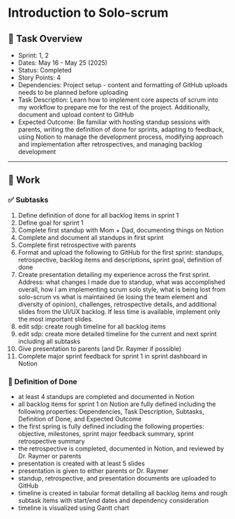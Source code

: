 # Introduction to Solo-scrum

## 📝 Task Overview
* Sprint: 1, 2
* Dates: May 16 - May 25 (2025)
* Status: Completed
* Story Points: 4
* Dependencies: Project setup - content and formatting of GitHub uploads needs to be planned before uploading
* Task Description: Learn how to implement core aspects of scrum into my workflow to prepare me for the rest of the project. Additionally, document and upload content to GitHub
* Expected Outcome: Be familiar with hosting standup sessions with parents, writing the definition of done for sprints, adapting to feedback, using Notion to manage the development process, modifying approach and implementation after retrospectives, and managing backlog development

---

## 🔧 Work

### ✅ Subtasks
1. Define definition of done for all backlog items in sprint 1
2. Define goal for sprint 1
3. Complete first standup with Mom + Dad, documenting things on Notion
4. Complete and document all standups in first sprint
5. Complete first retrospective with parents
6. Format and upload the following to GitHub for the first sprint: standups, retrospective, backlog items and descriptions, sprint goal, definition of done
7. Create presentation detailing my experience across the first sprint. Address: what changes I made due to standup, what was accomplished overall, how I am implementing scrum solo style, what is being lost from solo-scrum vs what is maintained (ie losing the team element and diversity of opinion), challenges, retrospective details, and additional slides from the UI/UX backlog. If less time is available, implement only the most important slides.
8. edit sdp: create rough timeline for all backlog items
9. edit sdp: create more detailed timeline for the current and next sprint including all subtasks
10. Give presentation to parents (and Dr. Raymer if possible)
11. Complete major sprint feedback for sprint 1 in sprint dashboard in Notion

### 📘 Definition of Done
- at least 4 standups are completed and documented in Notion
- all backlog items for sprint 1 on Notion are fully defined including the following properties: Dependencies, Task Description, Subtasks, Definition of Done, and Expected Outcome
- the first spring is fully defined including the following properties: objective, milestones, sprint major feedback summary, sprint retrospective summary
- the retrospective is completed, documented in Notion, and reviewed by Dr. Raymer or parents
- presentation is created with at least 5 slides
- presentation is given to either parents or Dr. Raymer
- standup, retrospective, and presentation documents are uploaded to GitHub
- timeline is created in tabular format detailing all backlog items and rough subtask items with start/end dates and dependency consideration
- timeline is visualized using Gantt chart
